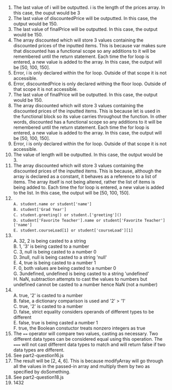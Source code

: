 1. The last value of i will be outputted. i is the length of the prices array. In this case, the ouput would be 3
2. The last value of discountedPrice will be outputted. In this case, the output would be 150.
3. The last value of finalPrice will be outputted. In this case, the output would be 150.
4. The array discounted which will store 3 values containing the discounted prices of the inputted items. This is because var makes sure that discounted has a functional scope so any additions to it will be remembered until the return statement. Each time the for loop is entered, a new value is added to the array. In this case, the output will be [50, 100, 150].
5. Error, i is only declared within the for loop. Outside of that scope it is not accessible.
6. Error, discountedPrice is only declared withing the floor loop. Outside of that scope it is not accessible.
7. The last value of finalPrice will be outputted. In this case, the output would be 150.
8. The array discounted which will store 3 values containing the discounted prices of the inputted items. This is because let is used in the functional block so its value carries throughout the function. In other words, discounted has a functional scope so any additions to it will be remembered until the return statement. Each time the for loop is entered, a new value is added to the array. In this case, the output will be [50, 100, 150].
9. Error, i is only declared within the for loop. Outside of that scope it is not accessible.
10. The value of length will be outputted. In this case, the output would be 3.
11. The array discounted which will store 3 values containing the discounted prices of the inputted items. This is because, although the array is declared as a constant, it behaves as a reference to a list of items. The array itself is not being altered, rather the list of items is being added to. Each time the for loop is entered, a new value is added to the list. In this case, the output will be [50, 100, 150].
12. <br>```A. student.name or student['name']```<br>```B. student['Grad Year']```<br>```C. student.greeting() or student.['greeting']()```<br>```D. student['Favorite Teacher'].name or student['Favorite Teacher']['name']```<br>```E. student.courseLoad[1] or student['courseLoad'][1]```
13. <br>A. 32, 2 is being casted to a string<br>B. 1, '3' is being casted to a number<br>C. 3, null is being casted to a number 0<br>D. 3null, null is being casted to a string 'null'<br>E. 4, true is being casted to a number 1<br>F. 0, both values are being casted to a number 0<br>G. 3undefined, undefined is being casted to a string 'undefined'<br>H. NaN, subtraction attempts to cast the values to numbers but undefined cannot be casted to a number hence NaN (not a number)
14. <br>A. true, '2' is casted to a number<br>B. false, a dictionary comparison is used and '2' > '1'<br>C. true, '2' is casted to a number<br>D. false, strict equality considers operands of different types to be different<br>E. false, true is being casted a number 1<br>F. true, the Boolean constuctor treats nonzero integers as true
15. The ```==``` operator will compare two values, casting as necessary. Two different data types can be considered equal using this operation. The ```===``` will not cast different data types to match and will return false if two data types are different.
16. See part2-question16.js
17. The result will be [2, 4, 6]. This is because modifyArray will go through all the values in the passed-in array and multiply them by two as specified by doSomething.
18. See part2-question18.js
19. 1432